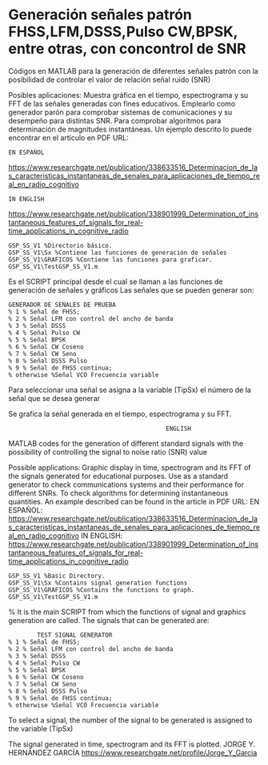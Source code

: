 # Generación señales patrón FHSS,LFM,DSSS,Pulso CW,BPSK, entre otras, con concontrol de SNR
Códigos en MATLAB para la generación de diferentes señales patrón con la posibilidad de controlar el valor de relación señal ruido (SNR)

Posibles aplicaciones:
Muestra gráfica en el tiempo, espectrograma y su FFT de las señales generadas con fines educativos.
Emplearlo como generador parón para comprobar sistemas de comunicaciones y su desempeño para distintas SNR.
Para comprobar algoritmos para determinación de magnitudes instantáneas. Un ejemplo descrito lo puede encontrar en el artículo en PDF URL:
									 																																										
	EN ESPAÑOL																																																			
https://www.researchgate.net/publication/338633516_Determinacion_de_las_caracteristicas_instantaneas_de_senales_para_aplicaciones_de_tiempo_real_en_radio_cognitivo
																														
	IN ENGLISH
https://www.researchgate.net/publication/338901999_Determination_of_instantaneous_features_of_signals_for_real-time_applications_in_cognitive_radio 

	GSP_SS_V1 %Directorio básico.
	GSP_SS_V1\Sx %Contiene las funciones de generación de señales
	GSP_SS_V1\GRAFICOS %Contiene las funciones para graficar.
	GSP_SS_V1\TestGSP_SS_V1.m
Es el SCRIPT principal desde el cual se llaman a las funciones de generación de señales y gráficos
Las señales que se pueden generar son:
                                       
    GENERADOR DE SEÑALES DE PRUEBA
	% 1 % Señal de FHSS;
	% 2 % Señal LFM con control del ancho de banda 
	% 3 % Señal DSSS
	% 4 % Señal Pulso CW
	% 5 % Señal BPSK
	% 6 % Señal CW Coseno
	% 7 % Señal CW Seno
	% 8 % Señal DSSS Pulso
	% 9 % Señal de FHSS continua; 
	% otherwise %Señal VCO Frecuencia variable


Para seleccionar una señal se asigna a la variable (TipSx) el número de la señal que se desea generar

Se grafica la señal generada en el tiempo, espectrograma y su FFT.
                                                
                                                ENGLISH
MATLAB codes for the generation of different standard signals with the possibility of controlling the signal to noise ratio (SNR) value

Possible applications:
Graphic display in time, spectrogram and its FFT of the signals generated for educational purposes.
Use as a standard generator to check communications systems and their performance for different SNRs.
To check algorithms for determining instantaneous quantities. An example described can be found in the article in PDF URL:
EN ESPAÑOL:
https://www.researchgate.net/publication/338633516_Determinacion_de_las_caracteristicas_instantaneas_de_senales_para_aplicaciones_de_tiempo_real_en_radio_cognitivo
IN ENGLISH:
https://www.researchgate.net/publication/338901999_Determination_of_instantaneous_features_of_signals_for_real-time_applications_in_cognitive_radio 

	GSP_SS_V1 %Basic Directory.
	GSP_SS_V1\Sx %Contains signal generation functions
	GSP_SS_V1\GRAFICOS %Contains the functions to graph.
	GSP_SS_V1\TestGSP_SS_V1.m
% It is the main SCRIPT from which the functions of signal and graphics generation are called.
The signals that can be generated are:
                                          
			TEST SIGNAL GENERATOR
	% 1 % Señal de FHSS; 
	% 2 % Señal LFM con control del ancho de banda 
	% 3 % Señal DSSS
	% 4 % Señal Pulso CW
	% 5 % Señal BPSK
	% 6 % Señal CW Coseno
	% 7 % Señal CW Seno
	% 8 % Señal DSSS Pulso
	% 9 % Señal de FHSS continua; 
	% otherwise %Señal VCO Frecuencia variable


To select a signal, the number of the signal to be generated is assigned to the variable (TipSx)

The signal generated in time, spectrogram and its FFT is plotted.
	JORGE Y. HERNÁNDEZ GARCÍA
https://www.researchgate.net/profile/Jorge_Y_Garcia
